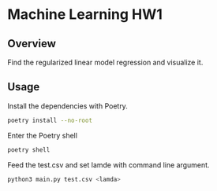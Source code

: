 # Machine Learning HW1

## Overview
Find the regularized linear model regression and visualize it.

## Usage

Install the dependencies with Poetry.

``` bash
poetry install --no-root
```

Enter the Poetry shell

``` bash
poetry shell
```

Feed the test.csv and set lamde with command line argument.

``` bash
python3 main.py test.csv <lamda>
```



